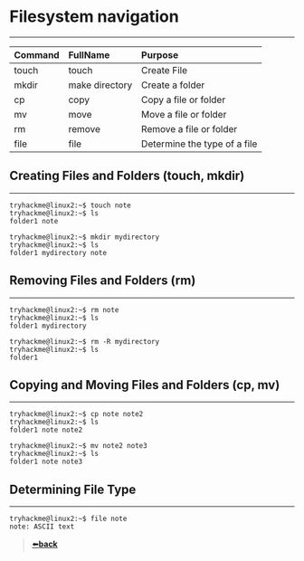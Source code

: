 # Filesystem navigation 

---

| Command | FullName       | Purpose                       |
|:--------|:---------------|:------------------------------|
| touch   | touch          | Create File                   |
| mkdir   | make directory | Create a folder               |
| cp      | copy           | Copy a file or folder         |
| mv      | move           | Move a file or folder         |
| rm      | remove         | Remove a file or folder       |
| file    | file           | Determine the type of a file  |

## Creating Files and Folders (touch, mkdir)

---
```
tryhackme@linux2:~$ touch note 
tryhackme@linux2:~$ ls            
folder1 note
```

```
tryhackme@linux2:~$ mkdir mydirectory 
tryhackme@linux2:~$ ls            
folder1 mydirectory note
```


## Removing Files and Folders (rm)

---

```
tryhackme@linux2:~$ rm note 
tryhackme@linux2:~$ ls            
folder1 mydirectory
```

```
tryhackme@linux2:~$ rm -R mydirectory 
tryhackme@linux2:~$ ls            
folder1
```


## Copying and Moving Files and Folders (cp, mv)

---

```
tryhackme@linux2:~$ cp note note2 
tryhackme@linux2:~$ ls            
folder1 note note2
```

```
tryhackme@linux2:~$ mv note2 note3 
tryhackme@linux2:~$ ls            
folder1 note note3
```


## Determining File Type

---

```
tryhackme@linux2:~$ file note 
note: ASCII text
```

>[⬅️**back**](./README.md)